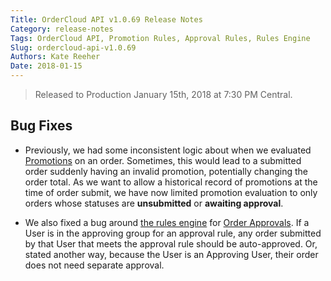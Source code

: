 ```yaml
---
Title: OrderCloud API v1.0.69 Release Notes
Category: release-notes
Tags: OrderCloud API, Promotion Rules, Approval Rules, Rules Engine
Slug: ordercloud-api-v1.0.69
Authors: Kate Reeher
Date: 2018-01-15
---
```


> Released to Production January 15th, 2018 at 7:30 PM Central.

## Bug Fixes

- Previously, we had some inconsistent logic about when we evaluated [Promotions](https://documentation.ordercloud.io/api-reference#Promotions) on an order. Sometimes, this would lead to a submitted order suddenly having an invalid promotion, potentially changing the order total. 
As we want to allow a historical record of promotions at the time of order submit, we have now limited promotion evaluation to only orders whose statuses are **unsubmitted** or **awaiting approval**. 

- We also fixed a bug around [the rules engine]({filename}../OrderCloud-Blogs/rules-engine.md) for  [Order Approvals](https://documentation.ordercloud.io/api-reference#ApprovalRules). If a User is in the approving group for an approval rule, any order submitted by that User that meets the approval rule should be auto-approved. Or, stated another way, because the User is an Approving User, their order does not need separate approval. 
